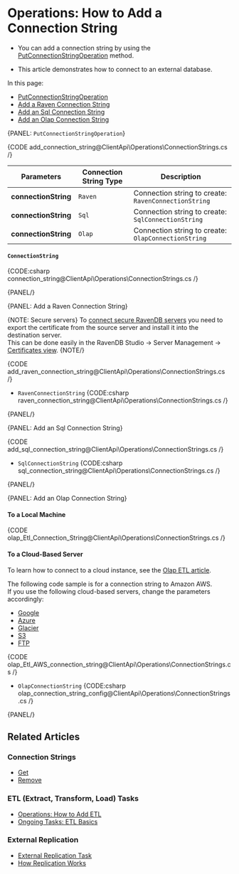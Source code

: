 # Operations: How to Add a Connection String

* You can add a connection string by using the [PutConnectionStringOperation](../../../../client-api/operations/maintenance/connection-strings/add-connection-string#putconnectionstringoperation) method.

* This article demonstrates how to connect to an external database.  

In this page:

* [PutConnectionStringOperation](../../../../client-api/operations/maintenance/connection-strings/add-connection-string#putconnectionstringoperation)  
* [Add a Raven Connection String](../../../../client-api/operations/maintenance/connection-strings/add-connection-string#add-a-raven-connection-string)  
* [Add an Sql Connection String](../../../../client-api/operations/maintenance/connection-strings/add-connection-string#add-an-sql-connection-string)  
* [Add an Olap Connection String](../../../../client-api/operations/maintenance/connection-strings/add-connection-string#add-an-olap-connection-string)  

{PANEL: `PutConnectionStringOperation`}

{CODE add_connection_string@ClientApi\Operations\ConnectionStrings.cs /}

| Parameters | Connection String Type | Description |
| ------------- | ----- | ---- |
| **connectionString** | `Raven` | Connection string to create: `RavenConnectionString` |
| **connectionString** | `Sql` | Connection string to create: `SqlConnectionString` |
| **connectionString** | `Olap` | Connection string to create: `OlapConnectionString` |


#### `ConnectionString`

{CODE:csharp connection_string@ClientApi\Operations\ConnectionStrings.cs /}

{PANEL/}



{PANEL: Add a Raven Connection String}

{NOTE: Secure servers}
 To [connect secure RavenDB servers](../../../../server/security/authentication/certificate-management#enabling-communication-between-servers-importing-and-exporting-certificates) you need to export the certificate from the source server and install it into the destination server.  
 This can be done easily in the RavenDB Studio -> Server Management -> [Certificates view](../../../../server/security/authentication/certificate-management#studio-certificates-management-view).
{NOTE/}

{CODE add_raven_connection_string@ClientApi\Operations\ConnectionStrings.cs /}

* `RavenConnectionString` 
  {CODE:csharp raven_connection_string@ClientApi\Operations\ConnectionStrings.cs /}

{PANEL/}



{PANEL: Add an Sql Connection String}

{CODE add_sql_connection_string@ClientApi\Operations\ConnectionStrings.cs /}

* `SqlConnectionString` 
  {CODE:csharp sql_connection_string@ClientApi\Operations\ConnectionStrings.cs /}

{PANEL/}



{PANEL: Add an Olap Connection String}

#### To a Local Machine

{CODE olap_Etl_Connection_String@ClientApi\Operations\ConnectionStrings.cs /}

#### To a Cloud-Based Server

To learn how to connect to a cloud instance, see the [Olap ETL article](../../../../server/ongoing-tasks/etl/olap#section-1).  
  
The following code sample is for a connection string to Amazon AWS.  
If you use the following cloud-based servers, change the parameters accordingly:  

- [Google](../../../../server/ongoing-tasks/etl/olap#section-7)  
- [Azure](../../../../server/ongoing-tasks/etl/olap#section-6)  
- [Glacier](../../../../server/ongoing-tasks/etl/olap#section-5)  
- [S3](../../../../server/ongoing-tasks/etl/olap#section-4)  
- [FTP](../../../../server/ongoing-tasks/etl/olap#section-3)  



{CODE olap_Etl_AWS_connection_string@ClientApi\Operations\ConnectionStrings.cs /}

* `OlapConnectionString`
  {CODE:csharp olap_connection_string_config@ClientApi\Operations\ConnectionStrings.cs /}

{PANEL/}


## Related Articles

### Connection Strings

- [Get](../../../../client-api/operations/maintenance/connection-strings/get-connection-string)
- [Remove](../../../../client-api/operations/maintenance/connection-strings/remove-connection-string)

### ETL (Extract, Transform, Load) Tasks

- [Operations: How to Add ETL](../../../../client-api/operations/maintenance/etl/add-etl)
- [Ongoing Tasks: ETL Basics](../../../../server/ongoing-tasks/etl/basics)

### External Replication

- [External Replication Task](../../../../studio/database/tasks/ongoing-tasks/external-replication-task)
- [How Replication Works](../../../../server/clustering/replication/replication)

